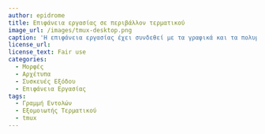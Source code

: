 ```yaml
---
author: epidrome
title: Επιφάνεια εργασίας σε περιβάλλον τερματικού 
image_url: /images/tmux-desktop.png
caption: 'Η επιφάνεια εργασίας έχει συνδεθεί με τα γραφικά και τα πολυμέσα αλλά μπορεί να πραγματοποιηθεί σε μεγάλο βαθμό μόνο με την χρήση της γραμμής εντολών, μερικών συνοδευτικών εργαλείων και αρκετών ρυθμίσεων με αποτέλεσμα μια πολύ γρήγορη, απλή, και πυκνή σε πληροφορία διεπαφή.' 
license_url: 
license_text: Fair use
categories:
  - Μορφές
  - Αρχέτυπα
  - Συσκευές Εξόδου
  - Επιφάνεια Εργασίας
tags:
  - Γραμμή Εντολών 
  - Εξομοιωτής Τερματικού
  - tmux
---
```

